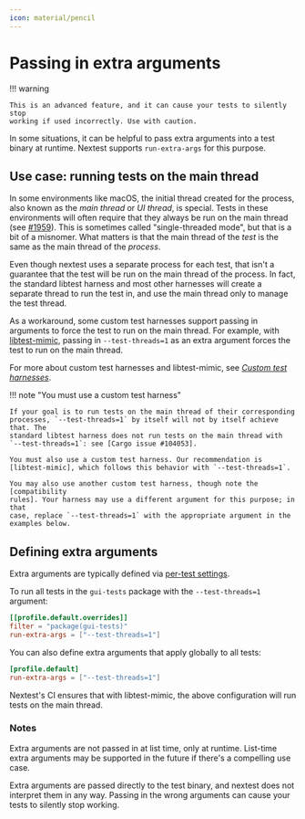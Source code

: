 ```yaml
---
icon: material/pencil
---
```


# Passing in extra arguments

<!-- md:version 0.9.86 -->

!!! warning

    This is an advanced feature, and it can cause your tests to silently stop
    working if used incorrectly. Use with caution.

In some situations, it can be helpful to pass extra arguments into a test binary
at runtime. Nextest supports `run-extra-args` for this purpose.

## Use case: running tests on the main thread

In some environments like macOS, the initial thread created for the process,
also known as the _main thread_ or _UI thread_, is special. Tests in these
environments will often require that they always be run on the main thread (see
[#1959]). This is sometimes called "single-threaded mode", but that is a bit of
a misnomer. What matters is that the main thread of the _test_ is the same as
the main thread of the _process_.

Even though nextest uses a separate process for each test, that isn't a
guarantee that the test will be run on the main thread of the process. In fact,
the standard libtest harness and most other harnesses will create a separate
thread to run the test in, and use the main thread only to manage the test
thread.

As a workaround, some custom test harnesses support passing in arguments to
force the test to run on the main thread. For example, with [libtest-mimic],
passing in `--test-threads=1` as an extra argument forces the test to run on the
main thread.

For more about custom test harnesses and libtest-mimic, see [*Custom test
harnesses*](../design/custom-test-harnesses.md).

!!! note "You must use a custom test harness"

    If your goal is to run tests on the main thread of their corresponding
    processes, `--test-threads=1` by itself will not by itself achieve that. The
    standard libtest harness does not run tests on the main thread with
    `--test-threads=1`: see [Cargo issue #104053].

    You must also use a custom test harness. Our recommendation is
    [libtest-mimic], which follows this behavior with `--test-threads=1`.

    You may also use another custom test harness, though note the [compatibility
    rules]. Your harness may use a different argument for this purpose; in that
    case, replace `--test-threads=1` with the appropriate argument in the
    examples below.

[#1959]: https://github.com/nextest-rs/nextest/discussions/1959
[Cargo issue #104053]: https://github.com/rust-lang/rust/issues/104053
[libtest-mimic]: https://github.com/LukasKalbertodt/libtest-mimic
[compatibility rules]: ../design/custom-test-harnesses.md#manually-implementing-a-test-harness

## Defining extra arguments

Extra arguments are typically defined via [per-test
settings](per-test-overrides.md).


To run all tests in the `gui-tests` package with the `--test-threads=1`
argument:

```toml title="Extra arguments in <code>.config/nextest.toml</code>"
[[profile.default.overrides]]
filter = "package(gui-tests)"
run-extra-args = ["--test-threads=1"]
```

You can also define extra arguments that apply globally to all tests:

```toml
[profile.default]
run-extra-args = ["--test-threads=1"]
```

Nextest's CI ensures that with libtest-mimic, the above configuration will run
tests on the main thread.

### Notes

Extra arguments are not passed in at list time, only at runtime. List-time extra
arguments may be supported in the future if there's a compelling use case.

Extra arguments are passed directly to the test binary, and nextest does not
interpret them in any way. Passing in the wrong arguments can cause your tests
to silently stop working.
